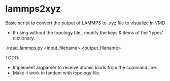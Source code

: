 # lammps2xyz

Basic script to convert the output of LAMMPS to .xyz file to visualize in VMD

* If using without the topology file,, modify the keys & items of the 'types' dictionary.

./read_lammps.py <input_filename> <output_filename>


TODO:
* Implement argparser to receive atomic kinds from the command line.
* Make it work in tandem with topology file.
